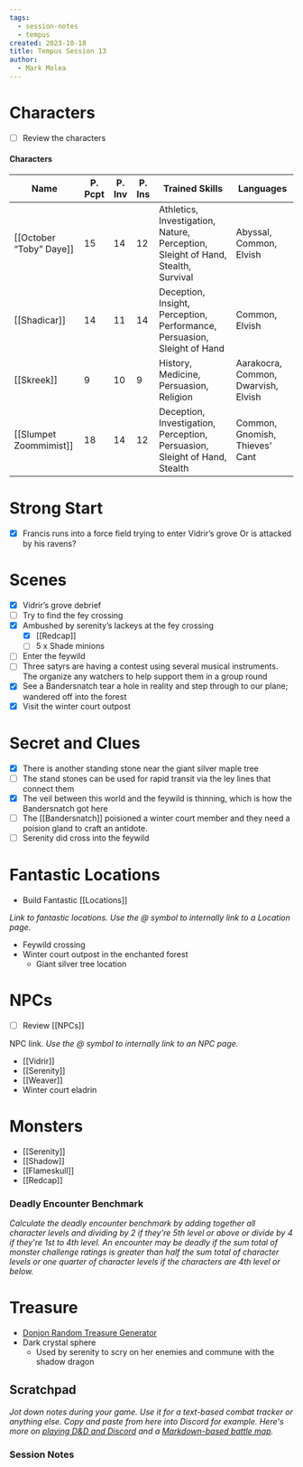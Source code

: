 ```yaml
---
tags:
  - session-notes
  - tempus
created: 2023-10-18
title: Tempus Session 13
author:
  - Mark Molea
---
```



# Characters

- [ ] Review the characters

#### Characters

|Name|P. Pcpt|P. Inv|P. Ins|Trained Skills|Languages|
|---|---|---|---|---|---|
|[[October “Toby” Daye]]|15|14|12|Athletics, Investigation, Nature, Perception, Sleight of Hand, Stealth, Survival|Abyssal, Common, Elvish|
|[[Shadicar]]|14|11|14|Deception, Insight, Perception, Performance, Persuasion, Sleight of Hand|Common, Elvish|
|[[Skreek]]|9|10|9|History, Medicine, Persuasion, Religion|Aarakocra, Common, Dwarvish, Elvish|
|[[Slumpet Zoommimist]]|18|14|12|Deception, Investigation, Perception, Persuasion, Sleight of Hand, Stealth|Common, Gnomish, Thieves' Cant|

  
  

# Strong Start

- [x] Francis runs into a force field trying to enter Vidrir’s grove Or is attacked by his ravens?

# Scenes

- [x] Vidrir’s grove debrief
- [ ] Try to find the fey crossing
- [x] Ambushed by serenity’s lackeys at the fey crossing
    - [x] [[Redcap]]
    - [ ] 5 x Shade minions
- [ ] Enter the feywild
- [ ] Three satyrs are having a contest using several musical instruments. The organize any watchers to help support them in a group round
- [x] See a Bandersnatch tear a hole in reality and step through to our plane; wandered off into the forest
- [x] Visit the winter court outpost

# Secret and Clues

- [x] There is another standing stone near the giant silver maple tree
- [ ] The stand stones can be used for rapid transit via the ley lines that connect them
- [x] The veil between this world and the feywild is thinning, which is how the Bandersnatch got here
- [ ] The [[Bandersnatch]] poisioned a winter court member and they need a poision gland to craft an antidote.
- [ ] Serenity did cross into the feywild

# Fantastic Locations

- Build Fantastic [[Locations]]

_Link to fantastic locations. Use the @ symbol to internally link to a Location page._

- Feywild crossing
- Winter court outpost in the enchanted forest
    - Giant silver tree location

# NPCs

- [ ] Review [[NPCs]]

NPC link. _Use the @ symbol to internally link to an NPC page._

- [[Vidrir]]
- [[Serenity]]
- [[Weaver]]
- Winter court eladrin

# Monsters

- [[Serenity]]
- [[Shadow]]
- [[Flameskull]]
- [[Redcap]]

  

### **Deadly Encounter Benchmark**

_Calculate the deadly encounter benchmark by adding together all character levels and dividing by 2 if they're 5th level or above or divide by 4 if they're 1st to 4th level. An encounter may be deadly if the sum total of monster challenge ratings is greater than half the sum total of character levels or one quarter of character levels if the characters are 4th level or below._

# Treasure

- [Donjon Random Treasure Generator](https://donjon.bin.sh/5e/random/#type=treasure;treasure-cr=4;treasure-loot_type=treasure_hoard)
- Dark crystal sphere
    - Used by serenity to scry on her enemies and commune with the shadow dragon

  

## Scratchpad

_Jot down notes during your game. Use it for a text-based combat tracker or anything else. Copy and paste from here into Discord for example. Here's more on [playing D&D and Discord](https://slyflourish.com/playing_dnd_over_discord.html) and a [Markdown-based battle map](https://slyflourish.com/text-based_battle_maps.html)._

### Session Notes